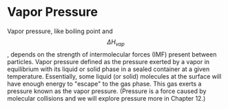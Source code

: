 <div style="float:right;margin:auto"><ebook-button title="Vapor Pressure" link="https://genchem.science.psu.edu/13-3-vapor-pressure"></ebook-button></div>



# Vapor Pressure

Vapor pressure, like boiling point and $$\Delta H_{vap}$$, depends on the strength of intermolecular forces (IMF) present between particles.  Vapor pressure defined as the pressure exerted by a vapor in equilibrium with its liquid or solid phase in a sealed container at a given temperature.  Essentially, some liquid (or solid) molecules at the surface will have enough energy to "escape" to the gas phase.  This gas exerts a pressure known as the vapor pressure.  (Pressure is a force caused by molecular collisions and we will explore pressure more in Chapter 12.)

  
